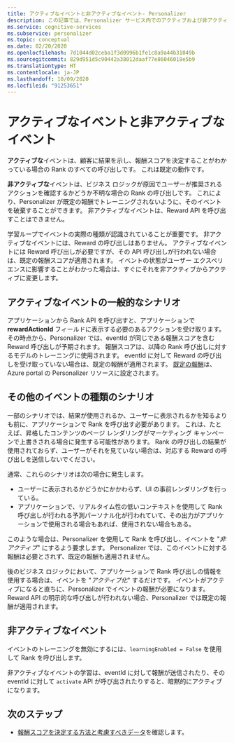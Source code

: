 ```yaml
---
title: アクティブなイベントと非アクティブなイベント- Personalizer
description: この記事では、Personalizer サービス内でのアクティブおよび非アクティブなイベントの使用について説明します。
ms.service: cognitive-services
ms.subservice: personalizer
ms.topic: conceptual
ms.date: 02/20/2020
ms.openlocfilehash: 7d1044d02ceba1f3d0996b1fe1c8a9a44b31049b
ms.sourcegitcommit: 829d951d5c90442a38012daaf77e86046018e5b9
ms.translationtype: HT
ms.contentlocale: ja-JP
ms.lasthandoff: 10/09/2020
ms.locfileid: "91253651"
---
```

# <a name="active-and-inactive-events"></a>アクティブなイベントと非アクティブなイベント

**アクティブな**イベントは、顧客に結果を示し、報酬スコアを決定することがわかっている場合の Rank のすべての呼び出しです。 これは既定の動作です。

**非アクティブな**イベントは、ビジネス ロジックが原因でユーザーが推奨されるアクションを確認するかどうか不明な場合の Rank の呼び出しです。 これにより、Personalizer が既定の報酬でトレーニングされないように、そのイベントを破棄することができます。 非アクティブなイベントは、Reward API を呼び出すことはできません。

学習ループでイベントの実際の種類が認識されていることが重要です。 非アクティブなイベントには、Reward の呼び出しはありません。 アクティブなイベントには Reward 呼び出しが必要ですが、その API 呼び出しが行われない場合は、既定の報酬スコアが適用されます。 イベントの状態がユーザー エクスペリエンスに影響することがわかった場合は、すぐにそれを非アクティブからアクティブに変更します。

## <a name="typical-active-events-scenario"></a>アクティブなイベントの一般的なシナリオ

アプリケーションから Rank API を呼び出すと、アプリケーションで **rewardActionId** フィールドに表示する必要のあるアクションを受け取ります。  その時点から、Personalizer では、eventId が同じである報酬スコアを含む Reward 呼び出しが予期されます。 報酬スコアは、以降の Rank 呼び出しに対するモデルのトレーニングに使用されます。 eventId に対して Reward の呼び出しを受け取っていない場合は、既定の報酬が適用されます。 [既定の報酬](how-to-settings.md#configure-rewards-for-the-feedback-loop)は、Azure portal の Personalizer リソースに設定されます。

## <a name="other-event-type-scenarios"></a>その他のイベントの種類のシナリオ

一部のシナリオでは、結果が使用されるか、ユーザーに表示されるかを知るよりも前に、アプリケーションで Rank を呼び出す必要があります。 これは、たとえば、昇格したコンテンツのページ レンダリングがマーケティング キャンペーンで上書きされる場合に発生する可能性があります。 Rank の呼び出しの結果が使用されておらず、ユーザーがそれを見ていない場合は、対応する Reward の呼び出しを送信しないでください。

通常、これらのシナリオは次の場合に発生します。

* ユーザーに表示されるかどうかにかかわらず、UI の事前レンダリングを行っている。
* アプリケーションで、リアルタイム性の低いコンテキストを使用して Rank 呼び出しが行われる予測パーソナル化が行われていて、その出力がアプリケーションで使用される場合もあれば、使用されない場合もある。

このような場合は、Personalizer を使用して Rank を呼び出し、イベントを "_非アクティブ_" にするよう要求します。 Personalizer では、このイベントに対する報酬は必要とされず、既定の報酬も適用されません。

後のビジネス ロジックにおいて、アプリケーションで Rank 呼び出しの情報を使用する場合は、イベントを "_アクティブ化_" するだけです。 イベントがアクティブになると直ちに、Personalizer でイベントの報酬が必要になります。 Reward API の明示的な呼び出しが行われない場合、Personalizer では既定の報酬が適用されます。

## <a name="inactive-events"></a>非アクティブなイベント

イベントのトレーニングを無効にするには、`learningEnabled = False` を使用して Rank を呼び出します。

非アクティブなイベントの学習は、eventId に対して報酬が送信されたり、その eventId に対して `activate` API が呼び出されたりすると、暗黙的にアクティブになります。

## <a name="next-steps"></a>次のステップ

* [報酬スコアを決定する方法と考慮すべきデータ](concept-rewards.md)を確認します。
